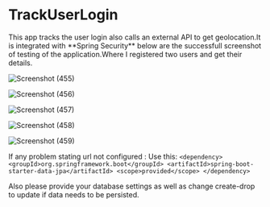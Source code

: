 # TrackUserLogin
<p>This app tracks the user login also calls an external API to get geolocation.It is integrated with **Spring Security** below are the successfull screenshot of testing of the application.Where I registered two users and get their details.
</p>

![Screenshot (455)](https://user-images.githubusercontent.com/96864350/219001908-50b85193-b658-493a-923f-86c3ab0f8edb.png)



![Screenshot (456)](https://user-images.githubusercontent.com/96864350/219002030-a5e36d63-321f-4bd2-a653-193f6437c2d2.png)



![Screenshot (457)](https://user-images.githubusercontent.com/96864350/219002198-4f0cc230-3f51-4ab0-9862-96b8168935fe.png)



![Screenshot (458)](https://user-images.githubusercontent.com/96864350/219002366-39558a24-146b-4e3a-8888-7970ec514daf.png)


![Screenshot (459)](https://user-images.githubusercontent.com/96864350/219002398-4d668bfe-a1a9-4082-987c-7c296c897041.png)


If any problem stating url not configured :
Use this: 
        ```<dependency>
            <groupId>org.springframework.boot</groupId>
            <artifactId>spring-boot-starter-data-jpa</artifactId>
            <scope>provided</scope>
        </dependency>
       ```
        
Also please provide your database settings as well as change create-drop to update if data needs to be persisted.
